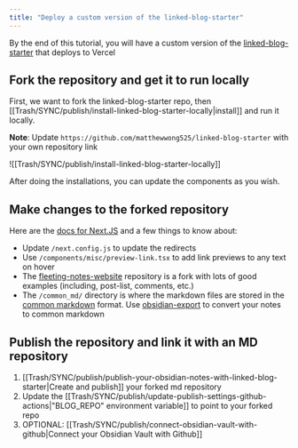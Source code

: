 ```yaml
---
title: "Deploy a custom version of the linked-blog-starter"
---
```

By the end of this tutorial, you will have a custom version of the [linked-blog-starter](https://github.com/matthewwong525/linked-blog-starter) that deploys to Vercel

## Fork the repository and get it to run locally
First, we want to fork the linked-blog-starter repo, then [[Trash/SYNC/publish/install-linked-blog-starter-locally|install]] and run it locally.

**Note**: Update `https://github.com/matthewwong525/linked-blog-starter` with your own repository link

![[Trash/SYNC/publish/install-linked-blog-starter-locally]]

After doing the installations, you can update the components as you wish. 

## Make changes to the forked repository
Here are the [docs for Next.JS](https://nextjs.org/docs) and a few things to know about:
- Update `/next.config.js` to update the redirects
- Use `/components/misc/preview-link.tsx` to add link previews to any text on hover
- The [fleeting-notes-website](https://github.com/fleetingnotes/fleeting-notes-website) repository is a fork with lots of good examples (including, post-list, comments, etc.)
- The `/common_md/` directory is where the markdown files are stored in the [common markdown](https://commonmark.org/) format. Use [obsidian-export](https://github.com/zoni/obsidian-export) to convert your notes to common markdown

## Publish the repository and link it with an MD repository
1.  [[Trash/SYNC/publish/publish-your-obsidian-notes-with-linked-blog-starter|Create and publish]] your forked md repository
2. Update the [[Trash/SYNC/publish/update-publish-settings-github-actions|"BLOG_REPO" environment variable]] to point to your forked repo
3. OPTIONAL: [[Trash/SYNC/publish/connect-obsidian-vault-with-github|Connect your Obsidian Vault with Github]]

